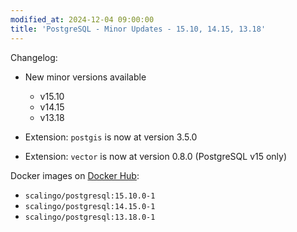 ```yaml
---
modified_at: 2024-12-04 09:00:00
title: 'PostgreSQL - Minor Updates - 15.10, 14.15, 13.18'
---
```


Changelog:

- New minor versions available
  - v15.10
  - v14.15
  - v13.18

- Extension: `postgis` is now at version 3.5.0
- Extension: `vector` is now at version 0.8.0 (PostgreSQL v15 only)

Docker images on [Docker Hub](https://hub.docker.com/r/scalingo/postgresql):

* `scalingo/postgresql:15.10.0-1`
* `scalingo/postgresql:14.15.0-1`
* `scalingo/postgresql:13.18.0-1`
